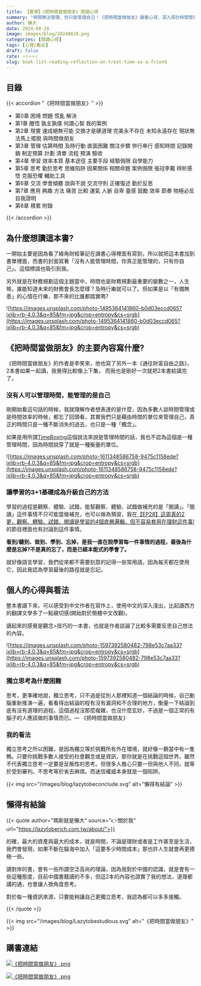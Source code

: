 ```yaml
---
title: 【書單】《把時間當做朋友》閱讀心得
summary: "時間無法管理，你只能管理自己！《把時間當做朋友》讀書心得，深入探討時間管理的本質與學習的底層邏輯。本文分享如何透過觀察、體驗、試錯與閱讀，培養獨立思考能力，讓時間成為你最寶貴的資產。"
author: 懶大
date: 2024-08-28
image: images/blog/20240828.png
categories: [閱讀心得]
tags: [心理/勵志]
draft: false
rate: ⭐⭐⭐⭐⭐
slug: book-list-reading-reflection-on-treat-time-as-a-friend
---
```


## 目錄

{{< accordion "《把時間當做朋友》" >}}

- 第0章 困境
  問題
  慌亂
  解決
- 第1章 醒悟
  孰主孰僕
  何謂心智
  我的案例
- 第2章 現實
  速成絕無可能
  交換才是硬道理
  完美永不存在
  未知永遠存在
  現狀無法馬上擺脫
  與時間做朋友
- 第3章 管理
  估算時間
  及時行動
  直面困難
  關注步驟
  併行串行
  感知時間
  記錄開銷
  制定預算
  計劃
  清單
  流程
  預演
  驗收
- 第4章 學習
  效率本質
  基本途徑
  主要手段
  經驗侷限
  自學能力
- 第5章 思考
  勤於思考
  思維陷阱
  因果關係
  相關命題
  案例侷限
  張冠李戴
  辨析感悟
  克服恐懼
  輔助工具
- 第6章 交流
  學會傾聽
  說與不說
  交流守則
  正確復述
  勤於反思
- 第7章 應用
  興趣
  方法
  痛苦
  比較
  運氣
  人脈
  自卑
  靈感
  鼓勵
  效率
  節奏
  物極必反
  自我證明
- 第8章 積累
  附錄

{{< /accordion >}}

## 為什麼想讀這本書?

一開始主要是因為看了綠角財經筆記在讀書心得裡面有寫到，所以就把這本書加到書單裡面，而書的封面寫著「沒有人能管理時間，你真正能管理的，只有你自己」。這個標語也吸引到我。

另外就是在財務規劃這個主題當中，時間也是財務規劃最重要的變數之一，人生嘛，誰能知道未來的財務會長怎麼樣？及時行樂就可以了。但如果是以「有備無患」的心情在行樂，那不來的比誰都踏實嗎?

![https://images.unsplash.com/photo-1495364141860-b0d03eccd065?ixlib=rb-4.0.3&q=85&fm=jpg&crop=entropy&cs=srgb](https://images.unsplash.com/photo-1495364141860-b0d03eccd065?ixlib=rb-4.0.3&q=85&fm=jpg&crop=entropy&cs=srgb)

## 《把時間當做朋友》的主要內容寫什麼?

《把時間當做朋友》的作者是李笑來，他也寫了另外一本《通往財富自由之路》，2本書如果一起讀，我覺得比較像上下集， 而我也是剛好一次就把2本書給讀完了。

### 沒有人可以管理時間，能管理的是自己

剛開始看這句話的時候，我就理解作者想表達的是什麼，因為多數人談時間管理或是時間效率的時候，都忘了回頭看，其實我們只是藉由時間的單位來管理自己，真正的時間只是一種不斷消失的過去，也只是一種「概念」。

如果是用所謂[TimeBoxing](https://zh.wikipedia.org/zh-tw/%E6%97%B6%E9%97%B4%E7%AE%A1%E7%90%86)這個說法來說是管理時間的話，我也不認為這個是一種管理時間，因為時間說穿了就是一種衡量的單位。

![https://images.unsplash.com/photo-1611348586758-9475c1158ede?ixlib=rb-4.0.3&q=85&fm=jpg&crop=entropy&cs=srgb](https://images.unsplash.com/photo-1611348586758-9475c1158ede?ixlib=rb-4.0.3&q=85&fm=jpg&crop=entropy&cs=srgb)

### 讓學習的3+1基礎成為升級自己的方法

學習的過程是觀察、體驗、試錯，能幫觀察、體驗、試錯做補充的是「閱讀」。「閱讀」這件事情不只可能當做補充，也可以做為預習，我在[【EP28】這周真的2更，觀察、體驗、試錯、閱讀是學習的4個底層邏輯，但不容易套用在理財這件事!](https://lazytoberich.com.tw/blog/ep28-this-week-really-2-updates-observation-experience-trial-and-error-reading-are-the-four-underlying-logics-of-learning-but-are-not-easy-to-apply-in-finance/)的節目裡面也有討論到這件事情。

**看到/聽到、做到、學到、忘掉，是我一直在說學習每一件事情的過程，最後為什麼是忘掉?不是真的忘了，而是已經本能式的學會了。**

就好像語言學習，我們從來都不需要刻意的記得一些常用語，因為每天都在使用它，因此我認為學習最後的路徑就是忘記。

## 個人的心得與看法

整本書讀下來，可以感受到中文作者在寫作上，使用中文的深入淺出，比起讀西方的翻譯文學多了一點親切感(開始對於簡體中文改觀)。

讀起來的感覺是觀念>技巧的一本書，也就是作者談論了比較多需要反思自己想法的內容。

![https://images.unsplash.com/photo-1597392580482-798e53c7aa33?ixlib=rb-4.0.3&q=85&fm=jpg&crop=entropy&cs=srgb](https://images.unsplash.com/photo-1597392580482-798e53c7aa33?ixlib=rb-4.0.3&q=85&fm=jpg&crop=entropy&cs=srgb)

### 獨立思考為什麼困難

思考，更準確地說，獨立思考，只不過是從別人那裡知道一個結論的時候，自己動腦重新推演一遍，看看得出結論的程有沒有漏洞和不合理的地方，衡量一下結論到底有沒有道理的過程。這個過程沒那麼複雜，也沒什麼玄妙，不過是一個正常的有腦子的人應該做的事情而已。— 《把時間當做朋友》

### 我的看法

獨立思考之所以困難，是因為獨立等於挑戰所有外在環境，就好像一鵝當中有一隻鴨。只要你挑戰多數人接受的社會觀念或是資訊，那你就是在挑戰這個世界。雖然不代表獨立思考一定要是反叛性的思考。但很多人擔心只要一但與他人不同，就等於受到審判。不思考等於省去麻煩。而迷信權威本身就是一個陷阱。

{{< img src="/images/blog/lazytobeconclude.svg" alt="懶得有結論" >}}

## 懶得有結論

{{< quote author="瑪斯就是懶大" source="👉關於我" url="https://lazytoberich.com.tw/about/">}}

的確，最大的資產與最大的成本，就是時間，不論是理財或者是工作甚至是生活，我們會發現，如果不斷在腦海中加入「這要多少時間成本」那也許人生就會再更積極一些。

讀對岸的書，會有一些所謂空泛高尚的理論，因為我對於中國的認識，就是會有一些這種態度，目前中國書籍讀的不多，但這2本的內容也證實了我的想法，道理都講的通，也會讓人換角度思考。

對於每一種資訊來源，只要能夠讓自己更獨立思考，我認為都可以多多接觸。

{{< /quote >}}

{{< img src="/images/blog/Lazytobestudious.svg" alt="《把時間當做朋友》" >}}

## 購書連結

[![《把時間當做朋友》.png](/images/blog/books.png)
](https://www.books.com.tw/exep/assp.php/shamangels/products/E050169691?sloc=main&utm_source=shamangels&utm_medium=ap-books&utm_content=recommend&utm_campaign=ap-202409)

[![《把時間當做朋友》.png](/images/blog/momobooks.png)
](https://www.momoshop.com.tw/goods/GoodsDetail.jsp?i_code=11557481&memid=6000021729&cid=apuad&oid=1&osm=league)
